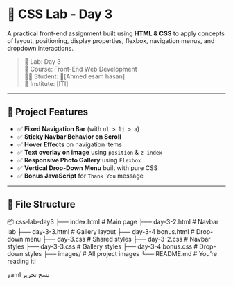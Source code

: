 # 🎨 CSS Lab - Day 3

A practical front-end assignment built using **HTML & CSS** to apply concepts of layout, positioning, display properties, flexbox, navigation menus, and dropdown interactions.

> 📅 Lab: Day 3  
> 💼 Course: Front-End Web Development  
> 🧑‍💻 Student: [ِAhmed esam hasan]  
> 🏫 Institute: [ITI]

---

## 📌 Project Features

- ✅ **Fixed Navigation Bar** (with `ul > li > a`)
- ✅ **Sticky Navbar Behavior on Scroll**
- ✅ **Hover Effects** on navigation items
- ✅ **Text overlay on image** using `position` & `z-index`
- ✅ **Responsive Photo Gallery** using `Flexbox`
- ✅ **Vertical Drop-Down Menu** built with pure CSS
- ✅ **Bonus JavaScript** for `Thank You` message

---

## 📁 File Structure

📦 css-lab-day3
├── index.html # Main page
├── day-3-2.html # Navbar lab
├── day-3-3.html # Gallery layout
├── day-3-4 bonus.html # Drop-down menu
├── day-3.css # Shared styles
├── day-3-2.css # Navbar styles
├── day-3-3.css # Gallery styles
├── day-3-4 bonus.css # Drop-down styles
├── images/ # All project images
└── README.md # You’re reading it!

yaml
نسخ
تحرير

